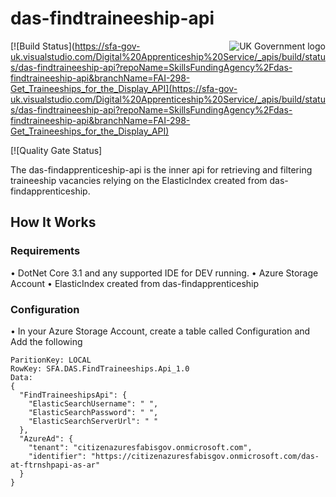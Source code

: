 # das-findtraineeship-api

<img src="https://avatars.githubusercontent.com/u/9841374?s=200&v=4" align="right" alt="UK Government logo">

[![Build Status](https://sfa-gov-uk.visualstudio.com/Digital%20Apprenticeship%20Service/_apis/build/status/das-findtraineeship-api?repoName=SkillsFundingAgency%2Fdas-findtraineeship-api&branchName=FAI-298-Get_Traineeships_for_the_Display_API](https://sfa-gov-uk.visualstudio.com/Digital%20Apprenticeship%20Service/_apis/build/status/das-findtraineeship-api?repoName=SkillsFundingAgency%2Fdas-findtraineeship-api&branchName=FAI-298-Get_Traineeships_for_the_Display_API)

[![Quality Gate Status]

The das-findapprenticeship-api is the inner api for retrieving and filtering traineeship vacancies relying on the ElasticIndex created from das-findapprenticeship.

## How It Works

### Requirements
• DotNet Core 3.1 and any supported IDE for DEV running.
• Azure Storage Account
• ElasticIndex created from das-findapprenticeship

### Configuration
• In your Azure Storage Account, create a table called Configuration and Add the following
```
ParitionKey: LOCAL
RowKey: SFA.DAS.FindTraineeships.Api_1.0
Data: 
{
  "FindTraineeshipsApi": {
    "ElasticSearchUsername": " ",
    "ElasticSearchPassword": " ",
    "ElasticSearchServerUrl": " "
  },
  "AzureAd": {
    "tenant": "citizenazuresfabisgov.onmicrosoft.com",
    "identifier": "https://citizenazuresfabisgov.onmicrosoft.com/das-at-ftrnshpapi-as-ar"
  } 
}
```
